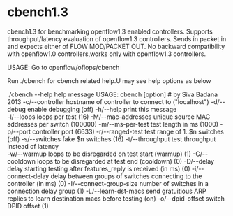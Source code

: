 cbench1.3
=========

cbench1.3 for benchmarking openflow1.3 enabled controllers.
Supports throughput/latency evaluation of openflow1.3 controllers.
Sends in packet in and expects either of FLOW MOD/PACKET OUT.
No backward compatibility with openflow1.0 controllers,works only with openflow1.3 controllers.

USAGE: Go to openflow/oflops/cbench 

Run ./cbench for cbench related help.U may see help options as below

./cbench --help
help message
USAGE: cbench [option]  # by Siva Badana 2013
   -c/--controller              <str> hostname of controller to connect to     ("localhost")
   -d/--debug                         enable debugging                         (off)
   -h/--help                          print this message                      
   -l/--loops                   <int> loops per test                           (16)
   -M/--mac-addresses           <int> unique source MAC addresses per switch   (100000)
   -m/--ms-per-test             <int> test length in ms                        (1000)
   -p/--port                    <int> controller port                          (6633)
   -r/--ranged-test                   test range of 1..$n switches             (off)
   -s/--switches                <int> fake $n switches                         (16)
   -t/--throughput                    test throughput instead of latency      
   -w/--warmup                  <int> loops to be disregarded on test start (warmup) (1)
   -C/--cooldown                <int> loops to be disregarded at test end (cooldown) (0)
   -D/--delay                   <int> delay starting testing after features_reply is received (in ms) (0)
   -i/--connect-delay           <int> delay between groups of switches connecting to the controller (in ms) (0)
   -I/--connect-group-size      <int> number of switches in a connection delay group (1)
   -L/--learn-dst-macs                send gratuitious ARP replies to learn destination macs before testing (on)
   -o/--dpid-offset             <int> switch DPID offset                       (1)

